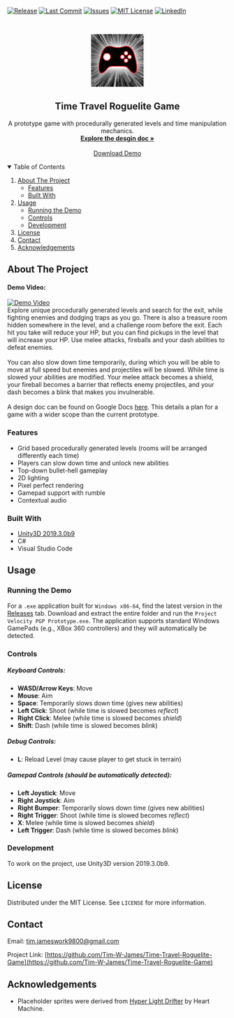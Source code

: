 <!--
*** Based on the Best-README-Template: https://github.com/othneildrew/Best-README-Template
***
*** To avoid retyping too much info. Do a search and replace for the following:
*** github_username, repo_name, email, project_title, project_description
-->



<!-- PROJECT SHIELDS -->
[![Release][release-shield]][release-url]
[![Last Commit][last-commit-shield]][last-commit-url]
[![Issues][issues-shield]][issues-url]
[![MIT License][license-shield]][license-url]
[![LinkedIn][linkedin-shield]][linkedin-url]



<!-- PROJECT LOGO -->
<br />
<p align="center">
  <a href="https://github.com/Tim-W-James/Time-Travel-Roguelite-Game/images/logo.png">
    <img src="images/logo.png" alt="Logo" width="120" height="120">
  </a>

  <h2 align="center">Time Travel Roguelite Game</h2>

  <p align="center">
    A prototype game with procedurally generated levels and time manipulation mechanics.
    <br />
    <a href="https://docs.google.com/document/d/1brkjiMgB8urmjMZFrbpasWn8Yp-qtIZmtJwBFIAfaxo/view?usp=sharing"><strong>Explore the desgin doc »</strong></a>
    <br /> 
    <br />
    <a href="https://github.com/Tim-W-James/Time-Travel-Roguelite-Game/releases">Download Demo</a>
<!--     ·
    <a href="https://github.com/Tim-W-James/Time-Travel-Roguelite-Game/issues">Report Bug</a> -->
<!--     ·
    <a href="https://github.com/Tim-W-James/Time-Travel-Roguelite-Game/issues">Request Feature</a> -->
  </p>
</p>



<!-- TABLE OF CONTENTS -->
<details open="open">
  <summary>Table of Contents</summary>
  <ol>
    <li>
      <a href="#about-the-project">About The Project</a>
      <ul>
        <li><a href="#features">Features</a></li>
        <li><a href="#built-with">Built With</a></li>
      </ul>
    </li>
    <li>
      <a href="#usage">Usage</a>
      <ul>
<!--         <li><a href="#prerequisites">Prerequisites</a></li> -->
        <li><a href="#running-the-demo">Running the Demo</a></li>
        <li><a href="#controls">Controls</a></li>
        <li><a href="#development">Development</a></li>
<!--         <li><a href="#example-usecases">Example Usecases</a></li> -->
      </ul>
    </li>
<!--     <li><a href="#roadmap">Roadmap</a></li> -->
<!--     <li><a href="#contributing">Contributing</a></li> -->
    <li><a href="#license">License</a></li>
    <li><a href="#contact">Contact</a></li>
    <li><a href="#acknowledgements">Acknowledgements</a></li>
  </ol>
</details>



<!-- ABOUT THE PROJECT -->
## About The Project

<!-- [![Product Name Screen Shot][product-screenshot]](https://example.com) -->
#### Demo Video:
[![Demo Video](https://img.youtube.com/vi/9QV3YlMHT-4/0.jpg)](https://www.youtube.com/watch?v=9QV3YlMHT-4)
<br>
Explore unique procedurally generated levels and search for the exit, while fighting enemies and dodging traps as you go. 
There is also a treasure room hidden somewhere in the level, and a challenge room before the exit.
Each hit you take will reduce your HP, but you can find pickups in the level that will increase your HP.
Use melee attacks, fireballs and your dash abilities to defeat enemies. 
<br><br>
You can also slow down time temporarily, during which you will be able to move at full speed but enemies and projectiles will be slowed.
While time is slowed your abilities are modified. 
Your melee attack becomes a shield, your fireball becomes a barrier that reflects enemy projectiles, and your dash becomes a blink that makes you invulnerable.
<br>
<br>
A design doc can be found on Google Docs [here](https://docs.google.com/document/d/1brkjiMgB8urmjMZFrbpasWn8Yp-qtIZmtJwBFIAfaxo/view?usp=sharing). This details a plan for a game with a wider scope than the current prototype.

### Features
* Grid based procedurally generated levels (rooms will be arranged differently each time)
* Players can slow down time and unlock new abilities
* Top-down bullet-hell gameplay
* 2D lighting
* Pixel perfect rendering
* Gamepad support with rumble
* Contextual audio

### Built With

* [Unity3D 2019.3.0b9](https://unity.com/)
* C#
* Visual Studio Code



<!-- USAGE -->
## Usage

### Running the Demo

For a `.exe` application built for `Windows x86-64`, find the latest version in the [Releases](https://github.com/Tim-W-James/Time-Travel-Roguelite-Game/releases) tab. 
Download and extract the entire folder and run the `Project Velocity PGP Prototype.exe`.
The application supports standard Windows GamePads (e.g., XBox 360 controllers) and they will automatically be detected.

### Controls

##### Keyboard Controls:
- **WASD/Arrow Keys**: Move
- **Mouse**: Aim
- **Space**: Temporarily slows down time (gives new abilities)
- **Left Click**: Shoot (while time is slowed becomes *reflect*)
- **Right Click**: Melee (while time is slowed becomes *shield*)
- **Shift**: Dash (while time is slowed becomes *blink*)

##### Debug Controls:
- **L**: Reload Level (may cause player to get stuck in terrain)

##### Gamepad Controls (should be automatically detected):
- **Left Joystick**: Move
- **Right Joystick**: Aim
- **Right Bumper**: Temporarily slows down time (gives new abilities)
- **Right Trigger**: Shoot (while time is slowed becomes *reflect*)
- **X**: Melee (while time is slowed becomes *shield*)
- **Left Trigger**: Dash (while time is slowed becomes *blink*)

### Development

To work on the project, use Unity3D version 2019.3.0b9.



<!-- LICENSE -->
## License

Distributed under the MIT License. See `LICENSE` for more information.



<!-- CONTACT -->
## Contact

Email: [tim.jameswork9800@gmail.com](mailto:tim.jameswork9800@gmail.com "tim.jameswork9800@gmail.com")

Project Link: [https://github.com/Tim-W-James/Time-Travel-Roguelite-Game](https://github.com/Tim-W-James/Time-Travel-Roguelite-Game)



<!-- ACKNOWLEDGEMENTS -->
## Acknowledgements

* Placeholder sprites were derived from [Hyper Light Drifter](https://store.steampowered.com/app/257850/Hyper_Light_Drifter/) by Heart Machine.





<!-- MARKDOWN LINKS & IMAGES -->
<!-- https://www.markdownguide.org/basic-syntax/#reference-style-links -->
[release-shield]: https://img.shields.io/github/v/release/Tim-W-James/Time-Travel-Roguelite-Game.svg?include_prereleases&style=for-the-badge
[release-url]: https://github.com/Tim-W-James/Time-Travel-Roguelite-Game/releases
[last-commit-shield]: https://img.shields.io/github/last-commit/Tim-W-James/Time-Travel-Roguelite-Game.svg?style=for-the-badge
[last-commit-url]: https://github.com/Tim-W-James/Time-Travel-Roguelite-Game/last-commit
[contributors-shield]: https://img.shields.io/github/contributors/Tim-W-James/Time-Travel-Roguelite-Game.svg?style=for-the-badge
[contributors-url]: https://github.com/Tim-W-James/Time-Travel-Roguelite-Game/graphs/contributors
[contributors-shield]: https://img.shields.io/github/contributors/Tim-W-James/Time-Travel-Roguelite-Game.svg?style=for-the-badge
[contributors-url]: https://github.com/Tim-W-James/Time-Travel-Roguelite-Game/graphs/contributors
[forks-shield]: https://img.shields.io/github/forks/Tim-W-James/Time-Travel-Roguelite-Game.svg?style=for-the-badge
[forks-url]: https://github.com/Tim-W-James/Time-Travel-Roguelite-Game/network/members
[stars-shield]: https://img.shields.io/github/stars/Tim-W-James/Time-Travel-Roguelite-Game.svg?style=for-the-badge
[stars-url]: https://github.com/Tim-W-James/Time-Travel-Roguelite-Game/stargazers
[issues-shield]: https://img.shields.io/github/issues/Tim-W-James/Time-Travel-Roguelite-Game.svg?style=for-the-badge
[issues-url]: https://github.com/Tim-W-James/Time-Travel-Roguelite-Game/issues
[license-shield]: https://img.shields.io/github/license/Tim-W-James/Time-Travel-Roguelite-Game?style=for-the-badge
[license-url]: https://github.com/Tim-W-James/Time-Travel-Roguelite-Game/blob/main/LICENSE.txt
[linkedin-shield]: https://img.shields.io/badge/-LinkedIn-black.svg?style=for-the-badge&logo=linkedin&colorB=555
[linkedin-url]: https://linkedin.com/in/timothy-william-james/
[product-screenshot]: images/screenshot.png

<!-- USEFUL LINKS FOR MARKDOWN
* https://www.markdownguide.org/basic-syntax
* https://www.webpagefx.com/tools/emoji-cheat-sheet
* https://shields.io
* https://choosealicense.com
* https://pages.github.com
* https://daneden.github.io/animate.css
* https://connoratherton.com/loaders
* https://kenwheeler.github.io/slick
* https://github.com/cferdinandi/smooth-scroll
* http://leafo.net/sticky-kit
* http://jvectormap.com
* https://fontawesome.com -->

